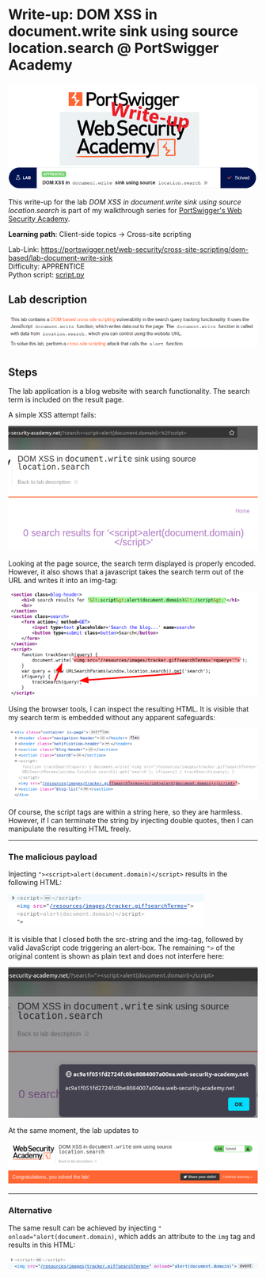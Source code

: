 # Write-up: DOM XSS in document.write sink using source location.search @ PortSwigger Academy

![logo](img/logo.png)

This write-up for the lab *DOM XSS in document.write sink using source location.search* is part of my walkthrough series for [PortSwigger's Web Security Academy](https://portswigger.net/web-security).

**Learning path**: Client-side topics → Cross-site scripting

Lab-Link: <https://portswigger.net/web-security/cross-site-scripting/dom-based/lab-document-write-sink>  
Difficulty: APPRENTICE  
Python script: [script.py](script.py)  

## Lab description

![Lab description](img/lab_description.png)

## Steps

The lab application is a blog website with search functionality. The search term is included on the result page. 

A simple XSS attempt fails:

![simple_xss_attempt](img/simple_xss_attempt.png)

Looking at the page source, the search term displayed is properly encoded. However, it also shows that a javascript takes the search term out of the URL and writes it into an img-tag:

![vulnerable_javascript](img/vulnerable_javascript.png)

Using the browser tools, I can inspect the resulting HTML. It is visible that my search term is embedded without any apparent safeguards:

![result_img](img/result_img.png)

Of course, the script tags are within a string here, so they are harmless. However, if I can terminate the string by injecting double quotes, then I can manipulate the resulting HTML freely.

---

### The malicious payload

Injecting `"><script>alert(document.domain)</script>` results in the following HTML:

![html_result](img/html_result.png)

It is visible that I closed both the src-string and the img-tag, followed by valid JavaScript code triggering an alert-box. The remaining `">` of the original content is shown as plain text and does not interfere here:

![alert_box](img/alert_box.png)

At the same moment, the lab updates to

![success](img/success.png)

---

### Alternative

The same result can be achieved by injecting `" onload="alert(document.domain)`, which adds an attribute to the `img` tag and results in this HTML:

![onload](img/onload.png)
